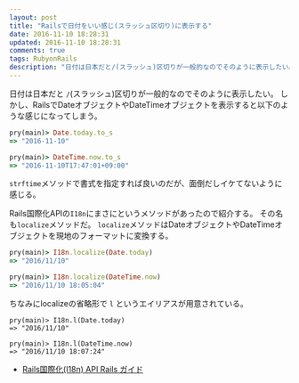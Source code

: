 ```yaml
---
layout: post
title: "Railsで日付をいい感じ(スラッシュ区切り)に表示する"
date: 2016-11-10 18:28:31
updated: 2016-11-10 18:28:31
comments: true
tags: RubyonRails
description: "日付は日本だと/(スラッシュ)区切りが一般的なのでそのように表示したい。I18nを使った方法を紹介する。"
---
```


日付は日本だと `/`(スラッシュ)区切りが一般的なのでそのように表示したい。
しかし、RailsでDateオブジェクトやDateTimeオブジェクトを表示すると以下のような感じになってしまう。

```ruby
pry(main)> Date.today.to_s
=> "2016-11-10"

pry(main)> DateTime.now.to_s
=> "2016-11-10T17:47:01+09:00"
```

`strftime`メソッドで書式を指定すれば良いのだが、面倒だしイケてないように感じる。

Rails国際化APIの`I18n`にまさにというメソッドがあったので紹介する。
その名も`localize`メソッドだ。
`localize`メソッドはDateオブジェクトやDateTimeオブジェクトを現地のフォーマットに変換する。

```ruby
pry(main)> I18n.localize(Date.today)
=> "2016/11/10"

pry(main)> I18n.localize(DateTime.now)
=> "2016/11/10 18:05:04"
```

ちなみにlocalizeの省略形で `l` というエイリアスが用意されている。

```
pry(main)> I18n.l(Date.today)
=> "2016/11/10"

pry(main)> I18n.l(DateTime.now)
=> "2016/11/10 18:07:24"
```

* [Rails国際化(I18n) API Rails ガイド](http://railsguides.jp/i18n.html#%E3%83%91%E3%83%96%E3%83%AA%E3%83%83%E3%82%AFi18n-api)
